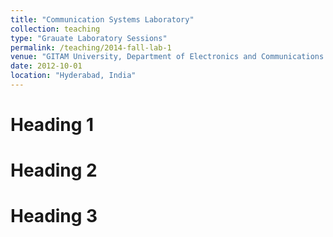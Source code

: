 ```yaml
---
title: "Communication Systems Laboratory"
collection: teaching
type: "Grauate Laboratory Sessions"
permalink: /teaching/2014-fall-lab-1
venue: "GITAM University, Department of Electronics and Communications Engineering"
date: 2012-10-01
location: "Hyderabad, India"
---
```


<!-- <p style="font-size:80%;"> Communication Systems Lab (MATLAB) </p> -->

Heading 1
======

Heading 2
======

Heading 3
======
